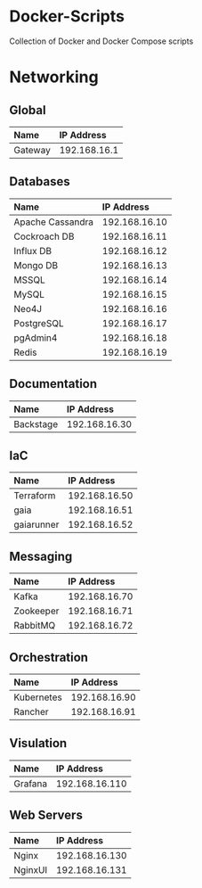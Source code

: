 # Docker-Scripts
Collection of Docker and Docker Compose scripts

# Networking
## Global
|Name|IP Address|
|:----------|:----------|
|Gateway    | 192.168.16.1|

## Databases
|Name|IP Address|
|:----------|:----------|
|Apache Cassandra| 192.168.16.10|
|Cockroach DB| 192.168.16.11|
|Influx DB| 192.168.16.12|
|Mongo DB| 192.168.16.13|
|MSSQL| 192.168.16.14|
|MySQL| 192.168.16.15|
|Neo4J| 192.168.16.16|
|PostgreSQL| 192.168.16.17|
|pgAdmin4| 192.168.16.18|
|Redis| 192.168.16.19|

## Documentation
|Name|IP Address|
|:----------|:----------|
|Backstage| 192.168.16.30|

## IaC
|Name|IP Address|
|:----------|:----------|
|Terraform| 192.168.16.50|
|gaia| 192.168.16.51|
|gaiarunner| 192.168.16.52|

## Messaging
|Name|IP Address|
|:----------|:----------|
|Kafka| 192.168.16.70|
|Zookeeper| 192.168.16.71|
|RabbitMQ| 192.168.16.72|

## Orchestration
|Name|IP Address|
|:----------|:----------|
|Kubernetes| 192.168.16.90|
|Rancher| 192.168.16.91|

## Visulation
|Name|IP Address|
|:----------|:----------|
|Grafana| 192.168.16.110|

## Web Servers
|Name|IP Address|
|:----------|:----------|
|Nginx| 192.168.16.130|
|NginxUI| 192.168.16.131|